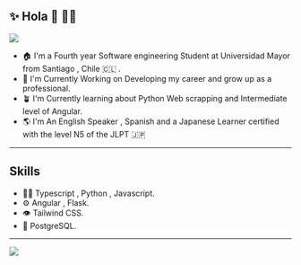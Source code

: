 ## ✨ Hola 👋 🧑‍💻 
<img  src="./Githubmd.svg">

- 🏠  I'm a Fourth year Software engineering Student at Universidad Mayor from Santiago , Chile 🇨🇱 .
- 🔭  I'm Currently Working on Developing my career and grow up as a professional.
- 🪴  I'm Currently learning about Python Web scrapping and Intermediate level of Angular.
- 🌎  I'm An English Speaker , Spanish and a Japanese Learner certified with the level N5 of the JLPT 🇯🇵 

<hr>

## Skills

* 🧑‍💻 Typescript , Python , Javascript.
* ⚙️ Angular , Flask.
* 👁 Tailwind CSS.
* 💽 PostgreSQL.

<hr>

<a href="https://twitter.com/jcotedaruma" ><img src="https://img.shields.io/twitter/follow/jcotedaruma.svg?style=social" /> </a>

